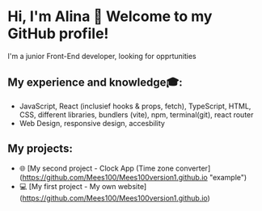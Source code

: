 # Hi, I'm Alina 👋 Welcome to my GitHub profile!

 I'm a junior Front-End developer, looking for opprtunities

## My experience and knowledge🎓:
- JavaScript, React (inclusief hooks & props, fetch), TypeScript, HTML, CSS, different libraries, bundlers (vite), npm, terminal(git), react router 
- Web Design, responsive design, accesbility
  
## My projects:
- 🌐 [My second project - Clock App (Time zone converter] (https://github.com/Mees100/Mees100version1.github.io "example")
- 💻 [My first project - My own website] (https://github.com/Mees100/Mees100version1.github.io)



